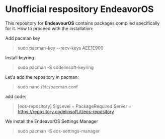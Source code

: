 # Unofficial respository EndeavorOS

This repository for **EndeavourOS** contains packages compiled specifically for it. How to proceed with the installation:

Add pacman key
> sudo pacman-key --recv-keys AEE1E900

Install keyring
> sudo pacman -S codelinsoft-keyring

Let's add the repository in pacman:

> sudo nano /etc/pacman.conf

add code:

> [eos-repository]
> SigLevel = PackageRequired
> Server = https://repository.codelinsoft.it/eos-repository

We install the EndeavorOS Settings Manager

>sudo pacman -S eos-settings-manager

